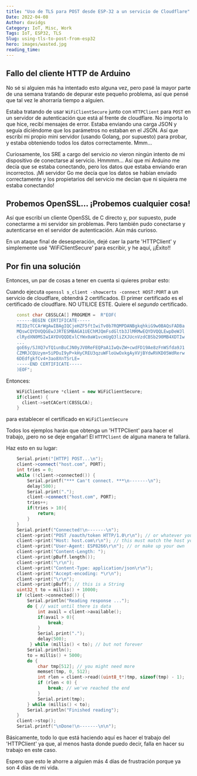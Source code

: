 ```yaml
---
title: "Uso de TLS para POST desde ESP-32 a un servicio de Cloudflare"
Date: 2022-04-08
Author: davidgs
Category: IoT, Misc, Work
Tags: IoT, ESP32, TLS
Slug: using-tls-to-post-from-esp32
hero: images/wasted.jpg
reading_time:
---
```


## Fallo del cliente HTTP de Arduino

No sé si alguien más ha intentado esto alguna vez, pero pasé la mayor parte de una semana tratando de depurar este pequeño problema, así que pensé que tal vez le ahorraría tiempo a alguien.

Estaba tratando de usar `WiFiClientSecure` junto con `HTTPClient` para `POST` en un servidor de autenticación que está al frente de cloudflare. No importa lo que hice, recibí mensajes de error. Estaba enviando una carga JSON y seguía diciéndome que los parámetros no estaban en el JSON. Así que escribí mi propio mini servidor (usando Golang, por supuesto) para probar, y estaba obteniendo todos los datos correctamente. Mmm...

Curiosamente, los SRE a cargo del servicio *no* vieron ningún intento de mi dispositivo de conectarse al servicio. Hmmmm... Así que mi Arduino me decía que se estaba conectando, pero los datos que estaba enviando eran incorrectos. ¡Mi servidor Go me decía que los datos se habían enviado correctamente y los propietarios del servicio me decían que ni siquiera me estaba conectando!

## Probemos OpenSSL... ¡Probemos cualquier cosa!

Así que escribí un cliente OpenSSL de C directo y, por supuesto, pude conectarme a mi servidor sin problemas. Pero también pudo conectarse y autenticarse en el servidor de autenticación. Aún más curioso.

En un ataque final de desesperación, dejé caer la parte 'HTTPClient' y simplemente usé 'WiFiClientSecure' para escribir, y he aquí, ¡¡Éxito!!

## Por fin una solución

Entonces, un par de cosas a tener en cuenta si quieres probar esto:

Cuando ejecuta `openssl s_client -showcerts -connect HOST:PORT` a un servicio de cloudflare, obtendrá 2 certificados. El primer certificado es el certificado de cloudflare. NO UTILICE ESTE. Quiere el *segundo* certificado.

```cpp
    const char C8SSLCA[] PROGMEM =  R"EOF(
    ------BEGIN CERTIFICATE-----
    MIIDzTCCArWgAwIBAgIQCjeHZF5ftIwiTv0b7RQMPDANBgkqhkiG9w0BAQsFADBa
    MQswCQYDVQQGEwJJRTESMBAGA1UEChMJQmFsdGltb3JlMRMwEQYDVQQLEwpDeWJl
    clRydXN0MSIwIAYDVQQDExlCYWx0aW1vcmUgQ3liZXJUcnVzdCBSb290MB4XDTIw
    ...
    goE6y/SJXQ7vTQ1unBuCJN0yJV0ReFEQPaA1IwQvZW+cwdFD19Ae8zFnWSfda9J1
    CZMRJCQUzym+5iPDuI9yP+kHyCREU3qzuWFloUwOxkgAyXVjBYdwRVKD05WdRerw
    6DEdfgkfCv4+3ao8XnTSrLE=
    -----END CERTIFICATE-----
    )EOF";
```

Entonces:

```cpp
    WiFiClientSecure *client = new WiFiClientSecure;
    if(client) {
      client->setCACert(C8SSLCA);
    }
```

para establecer el certificado en `WiFiClientSecure`

Todos los ejemplos harán que obtenga un 'HTTPClient' para hacer el trabajo, ¡pero no se deje engañar! El `HTTPClient` de alguna manera te fallará.

Haz esto en su lugar:

```cpp
    Serial.print("[HTTP] POST...\n");
    client->connect("host.com", PORT);
    int tries = 0;
    while (!client->connected()) {
        Serial.printf("*** Can't connect. ***\n-------\n");
        delay(500);
        Serial.print(".");
        client->connect("host.com", PORT);
        tries++;
        if(tries > 10){
            return;
        }
    }
    Serial.printf("Connected!\n-------\n");
    client->print("POST /oauth/token HTTP/1.0\r\n"); // or whatever your path is
    client->print("Host: host.com\r\n"); // this must match the host you used in connect()
    client->print("User-Agent: ESP8266\r\n"); // or make up your own
    client->print("Content-Length: ");
    client->print(pBuff.length());
    client->print("\r\n");
    client->print("Content-Type: application/json\r\n");
    client->print("Accept-encoding: *\r\n");
    client->print("\r\n");
    client->print(pBuff); // this is a String
    uint32_t to = millis() + 10000;
    if (client->connected()) {
        Serial.println("Reading response ...");
        do { // wait until there is data
            int avail = client->available();
            if(avail > 0){
                break;
            }
            Serial.print(".");
            delay(500);
         } while (millis() < to); // but not forever
        Serial.println();
        to = millis() + 5000;
        do {
            char tmp[512]; // you might need more
            memset(tmp, 0, 512);
            int rlen = client->read((uint8_t*)tmp, sizeof(tmp) - 1);
            if (rlen < 0) {
                break; // we've reached the end
            }
            Serial.print(tmp);
        } while (millis() < to);
        Serial.println("Finished reading");
    }
    client->stop();
    Serial.printf("\nDone!\n-------\n\n");
```

Básicamente, todo lo que está haciendo aquí es hacer el trabajo del 'HTTPClient' ya que, al menos hasta donde puedo decir, falla en hacer su trabajo en este caso.

Espero que esto le ahorre a alguien más 4 días de frustración porque ya son 4 días de mi vida.

